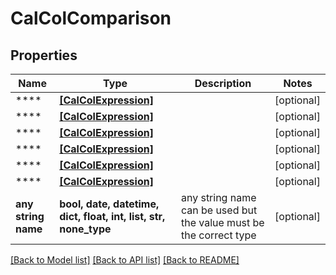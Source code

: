 # CalColComparison


## Properties
Name | Type | Description | Notes
------------ | ------------- | ------------- | -------------
**** | [**[CalColExpression]**](CalColExpression.md) |  | [optional] 
**** | [**[CalColExpression]**](CalColExpression.md) |  | [optional] 
**** | [**[CalColExpression]**](CalColExpression.md) |  | [optional] 
**** | [**[CalColExpression]**](CalColExpression.md) |  | [optional] 
**** | [**[CalColExpression]**](CalColExpression.md) |  | [optional] 
**** | [**[CalColExpression]**](CalColExpression.md) |  | [optional] 
**any string name** | **bool, date, datetime, dict, float, int, list, str, none_type** | any string name can be used but the value must be the correct type | [optional]

[[Back to Model list]](../README.md#documentation-for-models) [[Back to API list]](../README.md#documentation-for-api-endpoints) [[Back to README]](../README.md)


